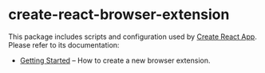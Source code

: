 # create-react-browser-extension

This package includes scripts and configuration used by [Create React App](https://github.com/facebook/create-react-app).<br>
Please refer to its documentation:

- [Getting Started](https://github.com/gxvv/create-react-browser-extension) – How to create a new browser extension.
